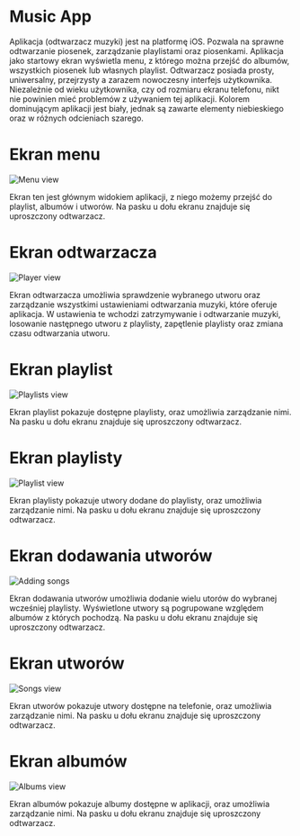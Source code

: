 # Music App
Aplikacja (odtwarzacz muzyki) jest na platformę iOS. Pozwala na sprawne odtwarzanie piosenek, zarządzanie playlistami oraz piosenkami. Aplikacja jako startowy ekran wyświetla menu, z którego można przejść do albumów, wszystkich piosenek lub własnych playlist. Odtwarzacz posiada prosty, uniwersalny, przejrzysty a zarazem nowoczesny interfejs użytkownika. Niezależnie od wieku użytkownika, czy od rozmiaru ekranu telefonu, nikt nie powinien mieć problemów z używaniem tej aplikacji. Kolorem dominującym aplikacji jest biały, jednak są zawarte elementy niebieskiego oraz w różnych odcieniach szarego.

# Ekran menu
![Menu view](https://github.com/mateusz7812/music-app/blob/main/Menu.png)

Ekran ten jest głównym widokiem aplikacji, z niego możemy przejść do playlist, albumów i utworów. Na pasku u dołu ekranu znajduje się uproszczony odtwarzacz. 

# Ekran odtwarzacza
![Player view](https://github.com/mateusz7812/music-app/blob/main/Player.png)

Ekran odtwarzacza umożliwia sprawdzenie wybranego utworu oraz zarządzanie wszystkimi ustawieniami odtwarzania muzyki, które oferuje aplikacja. W ustawienia te wchodzi zatrzymywanie i odtwarzanie muzyki, losowanie następnego utworu z playlisty, zapętlenie playlisty oraz zmiana czasu odtwarzania utworu.

# Ekran playlist
![Playlists view](https://github.com/mateusz7812/music-app/blob/main/Playlists.png)

Ekran playlist pokazuje dostępne playlisty, oraz umożliwia zarządzanie nimi. Na pasku u dołu ekranu znajduje się uproszczony odtwarzacz.

# Ekran playlisty
![Playlist view](https://github.com/mateusz7812/music-app/blob/main/Playlist.png)

Ekran playlisty pokazuje utwory dodane do playlisty, oraz umożliwia zarządzanie nimi. Na pasku u dołu ekranu znajduje się uproszczony odtwarzacz.

# Ekran dodawania utworów
![Adding songs](https://github.com/mateusz7812/music-app/blob/main/Adding_Songs.png)

Ekran dodawania utworów umożliwia dodanie wielu utorów do wybranej wcześniej playlisty. Wyświetlone utwory są pogrupowane względem albumów z których pochodzą. Na pasku u dołu ekranu znajduje się uproszczony odtwarzacz.

# Ekran utworów
![Songs view](https://github.com/mateusz7812/music-app/blob/main/Songs.png)

Ekran utworów pokazuje utwory dostępne na telefonie, oraz umożliwia zarządzanie nimi. Na pasku u dołu ekranu znajduje się uproszczony odtwarzacz.

# Ekran albumów
![Albums view](https://github.com/mateusz7812/music-app/blob/main/Albums.png)

Ekran albumów pokazuje albumy dostępne w aplikacji, oraz umożliwia zarządzanie nimi. Na pasku u dołu ekranu znajduje się uproszczony odtwarzacz.
